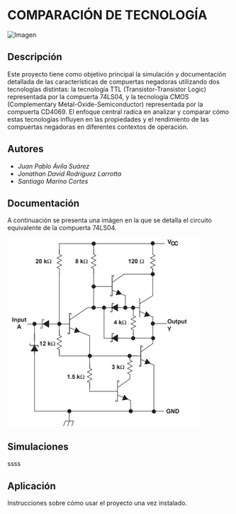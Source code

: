 # COMPARACIÓN DE TECNOLOGÍA

![Imagen](https://raw.githubusercontent.com/jurodriguezlo/Proyecto-Final-Electr-nica-Digital/master/Imágenes/EscudoUNAL1.jpg)

## Descripción

Este proyecto tiene como objetivo principal la simulación y documentación detallada de las características de compuertas negadoras utilizando dos tecnologías distintas: la tecnología TTL (Transistor-Transistor Logic) representada por la compuerta 74LS04, y la tecnología CMOS (Complementary Metal-Oxide-Semiconductor) representada por la compuerta CD4069. El enfoque central radica en analizar y comparar cómo estas tecnologías influyen en las propiedades y el rendimiento de las compuertas negadoras en diferentes contextos de operación.

## Autores

- _Juan Pablo Ávila Suárez_
- _Jonathan David Rodríguez Larrotta_
- _Santiago Marino Cortes_

## Documentación
A continuación se presenta una imágen en la que se detalla el circuito equivalente de la compuerta 74LS04.

![Imagen](https://github.com/jorodriguez312/Digital/blob/main/Imagenes/Imagen1.jpeg)

## Simulaciones


ssss
## Aplicación

Instrucciones sobre cómo usar el proyecto una vez instalado.



